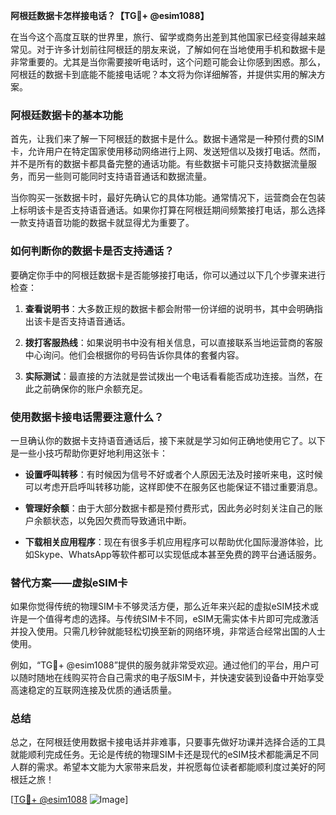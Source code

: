 **阿根廷数据卡怎样接电话？【TG💪+ @esim1088】**

在当今这个高度互联的世界里，旅行、留学或商务出差到其他国家已经变得越来越常见。对于许多计划前往阿根廷的朋友来说，了解如何在当地使用手机和数据卡是非常重要的。尤其是当你需要接听电话时，这个问题可能会让你感到困惑。那么，阿根廷的数据卡到底能不能接电话呢？本文将为你详细解答，并提供实用的解决方案。

### 阿根廷数据卡的基本功能

首先，让我们来了解一下阿根廷的数据卡是什么。数据卡通常是一种预付费的SIM卡，允许用户在特定国家使用移动网络进行上网、发送短信以及拨打电话。然而，并不是所有的数据卡都具备完整的通话功能。有些数据卡可能只支持数据流量服务，而另一些则可能同时支持语音通话和数据流量。

当你购买一张数据卡时，最好先确认它的具体功能。通常情况下，运营商会在包装上标明该卡是否支持语音通话。如果你打算在阿根廷期间频繁接打电话，那么选择一款支持语音功能的数据卡就显得尤为重要了。

### 如何判断你的数据卡是否支持通话？

要确定你手中的阿根廷数据卡是否能够接打电话，你可以通过以下几个步骤来进行检查：

1. **查看说明书**：大多数正规的数据卡都会附带一份详细的说明书，其中会明确指出该卡是否支持语音通话。
   
2. **拨打客服热线**：如果说明书中没有相关信息，可以直接联系当地运营商的客服中心询问。他们会根据你的号码告诉你具体的套餐内容。

3. **实际测试**：最直接的方法就是尝试拨出一个电话看看能否成功连接。当然，在此之前确保你的账户余额充足。

### 使用数据卡接电话需要注意什么？

一旦确认你的数据卡支持语音通话后，接下来就是学习如何正确地使用它了。以下是一些小技巧帮助你更好地利用这张卡：

- **设置呼叫转移**：有时候因为信号不好或者个人原因无法及时接听来电，这时候可以考虑开启呼叫转移功能，这样即使不在服务区也能保证不错过重要消息。
  
- **管理好余额**：由于大部分数据卡都是预付费形式，因此务必时刻关注自己的账户余额状态，以免因欠费而导致通讯中断。

- **下载相关应用程序**：现在有很多手机应用程序可以帮助优化国际漫游体验，比如Skype、WhatsApp等软件都可以实现低成本甚至免费的跨平台通话服务。

### 替代方案——虚拟eSIM卡

如果你觉得传统的物理SIM卡不够灵活方便，那么近年来兴起的虚拟eSIM技术或许是一个值得考虑的选择。与传统SIM卡不同，eSIM无需实体卡片即可完成激活并投入使用。只需几秒钟就能轻松切换至新的网络环境，非常适合经常出国的人士使用。

例如，“TG💪+ @esim1088”提供的服务就非常受欢迎。通过他们的平台，用户可以随时随地在线购买符合自己需求的电子版SIM卡，并快速安装到设备中开始享受高速稳定的互联网连接及优质的通话质量。

### 总结

总之，在阿根廷使用数据卡接电话并非难事，只要事先做好功课并选择合适的工具就能顺利完成任务。无论是传统的物理SIM卡还是现代的eSIM技术都能满足不同人群的需求。希望本文能为大家带来启发，并祝愿每位读者都能顺利度过美好的阿根廷之旅！

[[TG💪+ @esim1088](https://t.me/s/esim1088) ![Image](https://i.postimg.cc/4NQfJmqS/Snipaste-2025-05-13-00-14-12.png)]